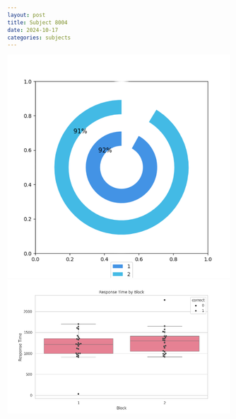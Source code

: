 ```yaml
---
layout: post
title: Subject 8004
date: 2024-10-17
categories: subjects
---
```


![](data/8004/run-16/8004__acc_test.png)
![](data/8004/run-16/8004_rt.png)
